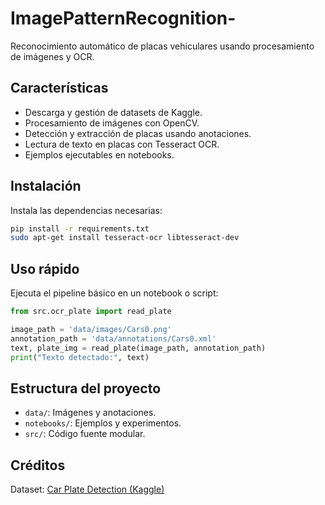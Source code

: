 # ImagePatternRecognition-

Reconocimiento automático de placas vehiculares usando procesamiento de imágenes y OCR.

## Características

- Descarga y gestión de datasets de Kaggle.
- Procesamiento de imágenes con OpenCV.
- Detección y extracción de placas usando anotaciones.
- Lectura de texto en placas con Tesseract OCR.
- Ejemplos ejecutables en notebooks.

## Instalación

Instala las dependencias necesarias:

```bash
pip install -r requirements.txt
sudo apt-get install tesseract-ocr libtesseract-dev
```

## Uso rápido

Ejecuta el pipeline básico en un notebook o script:

```python
from src.ocr_plate import read_plate

image_path = 'data/images/Cars0.png'
annotation_path = 'data/annotations/Cars0.xml'
text, plate_img = read_plate(image_path, annotation_path)
print("Texto detectado:", text)
```

## Estructura del proyecto

- `data/`: Imágenes y anotaciones.
- `notebooks/`: Ejemplos y experimentos.
- `src/`: Código fuente modular.

## Créditos

Dataset: [Car Plate Detection (Kaggle)](https://www.kaggle.com/datasets/andrewmvd/car-plate-detection)